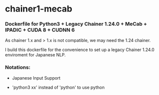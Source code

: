 # chainer1-mecab

### Dockerfile for Python3 + Legacy Chainer 1.24.0 + MeCab + IPADIC + CUDA 8 + CUDNN 6

As chainer 1.x and > 1.x is not compatible, we may need the 1.24 chainer.

I build this dockerfile for the convenience to set up a legacy Chainer 1.24.0 enviroment for Japanese NLP.

### Notations:

- Japanese Input Support

- 'python3 xx' instead of 'python' to use python
